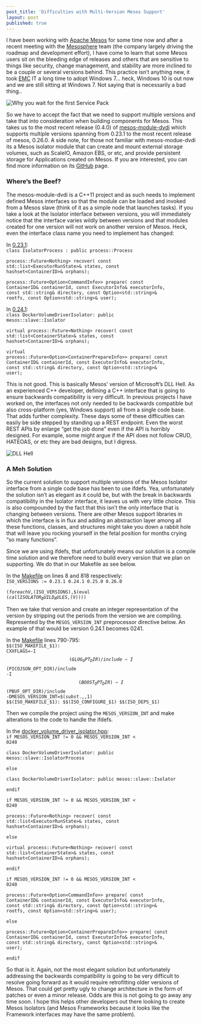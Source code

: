 ```yaml
---
post_title: 'Difficulties with Multi-Version Mesos Support'
layout: post
published: true
---
```

I have been working with [Apache Mesos](http://mesos.apache.org/) for some time now and after a recent meeting with the [Mesosphere](https://mesosphere.com/) team (the company largely driving the roadmap and development effort), I have come to learn that some Mesos users sit on the bleeding edge of releases and others that are sensitive to things like security, change management, and stability are more inclined to be a couple or several versions behind. This practice isn’t anything new, it took [EMC](http://www.emc.com/) IT a long time to adopt Windows 7… heck, Windows 10 is out now and we are still sitting at Windows 7. Not saying that is necessarily a bad thing..

![Why you wait for the first Service Pack](https://raw.githubusercontent.com/dvonthenen/blog/master/images/windows10install.png)

So we have to accept the fact that we need to support multiple versions and take that into consideration when building components for Mesos. This takes us to the most recent release (0.4.0) of [mesos-module-dvdi](https://github.com/emccode/mesos-module-dvdi/releases/tag/v0.4.0) which supports multiple versions spanning from 0.23.1 to the most recent release of mesos, 0.26.0. A side note, for those not familiar with mesos-modue-dvdi its a Mesos isolator module that can create and mount external storage volumes, such as ScaleIO, Amazon EBS, or etc, and provide persistent storage for Applications created on Mesos. If you are interested, you can find more information on its [GitHub](https://github.com/emccode/mesos-module-dvdi) page.

### Where’s the Beef?

The mesos-module-dvdi is a C++11 project and as such needs to implement defined Mesos interfaces so that the module can be loaded and invoked from a Mesos slave (think of it as a simple node that launches tasks). If you take a look at the Isolator interface between versions, you will immediately notice that the interface varies wildly between versions and that modules created for one version will not work on another version of Mesos. Heck, even the interface class name you need to implement has changed:

In [0.23.1](https://github.com/apache/mesos/blob/0.23.1/include/mesos/slave/isolator.hpp):  
<code>class IsolatorProcess : public process::Process</code>

<code>process::Future&lt;Nothing&gt; recover(
const std::list&lt;ExecutorRunState&gt;& states,
const hashset&lt;ContainerID&gt;& orphans);</code>

<code>process::Future&lt;Option&lt;CommandInfo&gt;&gt; prepare(
const ContainerID& containerId,
const ExecutorInfo& executorInfo,
const std::string& directory,
const Option&lt;std::string&gt;& rootfs,
const Option&lt;std::string&gt;& user);</code>

In [0.24.1](https://github.com/apache/mesos/blob/0.24.1/include/mesos/slave/isolator.hpp):  
<code>class DockerVolumeDriverIsolator: public mesos::slave::Isolator</code>

<code>virtual process::Future&lt;Nothing&gt; recover(
const std::list&lt;ContainerState&gt;& states,
const hashset&lt;ContainerID&gt;& orphans);</code>

<code>virtual process::Future&lt;Option&lt;ContainerPrepareInfo&gt;&gt; prepare(
const ContainerID& containerId,
const ExecutorInfo& executorInfo,
const std::string& directory,
const Option&lt;std::string&gt;& user);</code>

This is not good. This is basically Mesos’ version of Microsoft’s DLL Hell. As an experienced C++ developer, defining a C++ interface that is going to ensure backwards compatibility is very difficult. In previous projects I have worked on, the interfaces not only needed to be backwards compatible but also cross-platform (yes, Windows support) all from a single code base. That adds further complexity. These days some of these difficulties can easily be side stepped by standing up a REST endpoint. Even the worst REST APIs by enlarge “get the job done” even if the API is horribly designed. For example, some might argue if the API does not follow CRUD, HATEOAS, or etc they are bad designs, but I digress.

![DLL Hell](https://raw.githubusercontent.com/dvonthenen/blog/master/images/dllhell.jpg)

### A Meh Solution

So the current solution to support multiple versions of the Mesos Isolator interface from a single code base has been to use ifdefs. Yea, unfortunately the solution isn’t as elegant as it could be, but with the break in backwards compatibility in the Isolator interface, it leaves us with very little choice. This is also compounded by the fact that this isn’t the only interface that is changing between versions. There are other Mesos support libraries in which the interface is in flux and adding an abstraction layer among all these functions, classes, and structures might take you down a rabbit hole that will leave you rocking yourself in the fetal position for months crying “so many functions”.

Since we are using ifdefs, that unfortunately means our solution is a compile time solution and we therefore need to build every version that we plan on supporting. We do that in our Makefile as see below.

In the [Makefile](https://github.com/emccode/mesos-module-dvdi/blob/v0.4.0/Makefile) on lines 8 and 818 respectively:  
<code>ISO_VERSIONS := 0.23.1 0.24.1 0.25.0 0.26.0</code>

<code>$(foreach V,$(ISO_VERSIONS),$(eval $(call ISOLATOR_BUILD_RULES,$(V))))</code>

Then we take that version and create an integer representation of the version by stripping out the periods from the version we are compiling. Represented by the <code>MESOS_VERSION_INT</code> preprocessor directive below. An example of that would be version 0.24.1 becomes 0241.

In the [Makefile](https://github.com/emccode/mesos-module-dvdi/blob/v0.4.0/Makefile) lines 790-795:  
<code>$$(ISO_MAKEFILE_$1): CXXFLAGS=-I$$(GLOG_OPT_DIR)/include
-I$$(PICOJSON_OPT_DIR)/include
-I$$(BOOST_OPT_DIR)
-I$$(PBUF_OPT_DIR)/include
-DMESOS_VERSION_INT=$$(subst .,,$1)
$$(ISO_MAKEFILE_$1): $$(ISO_CONFIGURE_$1) $$(ISO_DEPS_$1)</code>

Then we compile the project using the <code>MESOS_VERSION_INT</code> and make alterations to the code to handle the ifdefs.

In the [docker_volume_driver_isolator.hpp](https://github.com/emccode/mesos-module-dvdi/blob/v0.4.0/isolator/isolator/docker_volume_driver_isolator.hpp):  
<code>if MESOS_VERSION_INT != 0 && MESOS_VERSION_INT < 0240  
class DockerVolumeDriverIsolator: public mesos::slave::IsolatorProcess  
else  
class DockerVolumeDriverIsolator: public mesos::slave::Isolator  
endif</code>

<code>if MESOS_VERSION_INT != 0 && MESOS_VERSION_INT < 0240  
process::Future&lt;Nothing&gt; recover(
const std::list&lt;ExecutorRunState&gt;& states,
const hashset&lt;ContainerID&gt;& orphans);  
else  
virtual process::Future&lt;Nothing&gt; recover(
const std::list&lt;ContainerState&gt;& states,
const hashset&lt;ContainerID&gt;& orphans);  
endif</code>

<code>if MESOS_VERSION_INT != 0 && MESOS_VERSION_INT < 0240  
process::Future&lt;Option&lt;CommandInfo&gt;&gt; prepare(
const ContainerID& containerId,
const ExecutorInfo& executorInfo,
const std::string& directory,
const Option&lt;std::string&gt;& rootfs,
const Option&lt;std::string&gt;& user);  
else  
process::Future&lt;Option&lt;ContainerPrepareInfo&gt;&gt; prepare(
const ContainerID& containerId,
const ExecutorInfo& executorInfo,
const std::string& directory,
const Option&lt;std::string&gt;& user);  
endif</code>

So that is it. Again, not the most elegant solution but unfortunately addressing the backwards compatibility is going to be very difficult to resolve going forward as it would require retrofitting older versions of Mesos. That could get pretty ugly to change architecture in the form of patches or even a minor release. Odds are this is not going to go away any time soon. I hope this helps other developers out there looking to create Mesos Isolators (and Mesos Frameworks because it looks like the Framework interfaces may have the same problem).

